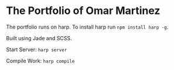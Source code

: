 # The Portfolio of Omar Martinez

The portfolio runs on harp. To install harp run `npm install harp -g`.

Built using Jade and SCSS.

Start Server: `harp server`

Compile Work: `harp compile`
